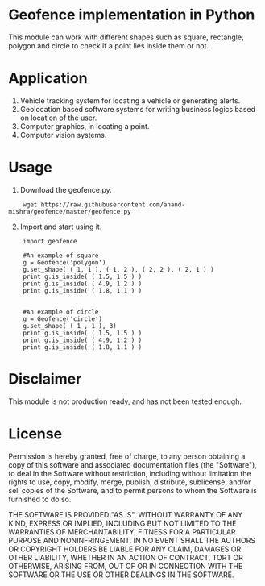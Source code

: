 Geofence implementation in Python
=================================

This module can work with different shapes such as square, rectangle, polygon and
circle to check if a point lies inside them or not.


Application
===========

1. Vehicle tracking system for locating a vehicle or generating alerts.
2. Geolocation based software systems for writing  business logics based on location of the user. 
3. Computer graphics, in locating a point.
4. Computer vision systems.

Usage
=====

1. Download the geofence.py.

```
    wget https://raw.githubusercontent.com/anand-mishra/geofence/master/geofence.py
```

2. Import and start using it.

```
    import geofence
   
    #An example of square 
    g = Geofence('polygon')
    g.set_shape( ( 1, 1 ), ( 1, 2 ), ( 2, 2 ), ( 2, 1 ) )
    print g.is_inside( ( 1.5, 1.5 ) )
    print g.is_inside( ( 4.9, 1.2 ) )
    print g.is_inside( ( 1.8, 1.1 ) )


    #An example of circle
    g = Geofence('circle')
    g.set_shape( ( 1 , 1 ), 3)
    print g.is_inside( ( 1.5, 1.5 ) )
    print g.is_inside( ( 4.9, 1.2 ) )
    print g.is_inside( ( 1.8, 1.1 ) ) 

```

Disclaimer
==========

This module is not production ready, and has not been tested enough.

License
=======

Permission is hereby granted, free of charge, to any person obtaining a copy of this software and associated documentation files (the "Software"), to deal in the Software without restriction, including without limitation the rights to use, copy, modify, merge, publish, distribute, sublicense, and/or sell copies of the Software, and to permit persons to whom the Software is furnished to do so.

THE SOFTWARE IS PROVIDED "AS IS", WITHOUT WARRANTY OF ANY KIND, EXPRESS OR IMPLIED, INCLUDING BUT NOT LIMITED TO THE WARRANTIES OF MERCHANTABILITY, FITNESS FOR A PARTICULAR PURPOSE AND NONINFRINGEMENT. IN NO EVENT SHALL THE AUTHORS OR COPYRIGHT HOLDERS BE LIABLE FOR ANY CLAIM, DAMAGES OR OTHER LIABILITY, WHETHER IN AN ACTION OF CONTRACT, TORT OR OTHERWISE, ARISING FROM, OUT OF OR IN CONNECTION WITH THE SOFTWARE OR THE USE OR OTHER DEALINGS IN THE SOFTWARE. 
